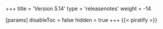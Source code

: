 +++
title = 'Version 5.14'
type = 'releasenotes'
weight = -14

[params]
  disableToc = false
  hidden = true
+++
{{< piratify >}}
